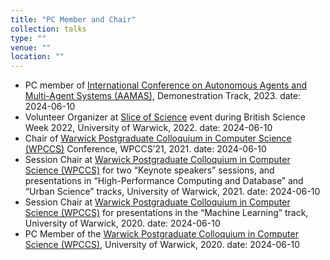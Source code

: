 ```yaml
---
title: "PC Member and Chair"
collection: talks
type: ""
venue: ""
location: ""
---
```


- PC member of [International Conference on Autonomous Agents and Multi-Agent Systems (AAMAS)](https://www.aamas2024-conference.auckland.ac.nz/), Demonestration Track, 2023.
  date: 2024-06-10
- Volunteer Organizer at [Slice of Science](https://www.resonatefestival.co.uk/events/a-slice-of-science) event during British Science Week 2022, University of Warwick, 2022.
  date: 2024-06-10
- Chair of [Warwick Postgraduate Colloquium in Computer Science (WPCCS)](https://warwick.ac.uk/fac/sci/dcs/research/wpccs/wpccs21/) Conference, WPCCS’21, 2021.
  date: 2024-06-10
- Session Chair at [Warwick Postgraduate Colloquium in Computer Science (WPCCS)](https://warwick.ac.uk/fac/sci/dcs/research/wpccs/wpccs21/schedule/) for two “Keynote speakers” sessions, and presentations in “High-Performance Computing and Database” and “Urban Science” tracks, University of Warwick, 2021.
  date: 2024-06-10
- Session Chair at [Warwick Postgraduate Colloquium in Computer Science (WPCCS)](https://warwick.ac.uk/fac/sci/dcs/research/wpccs/wpccs20/) for presentations in the “Machine Learning” track, University of Warwick, 2020.
  date: 2024-06-10
- PC Member of the [Warwick Postgraduate Colloquium in Computer Science (WPCCS)](https://warwick.ac.uk/fac/sci/dcs/research/wpccs/wpccs20/), University of Warwick, 2020.
  date: 2024-06-10